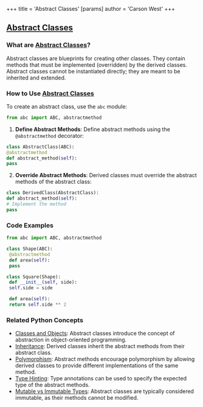 +++
 title = 'Abstract Classes'
[params]
	author = 'Carson West'
+++
## [Abstract Classes](./../abstract-classes/)

### What are [Abstract Classes](./../abstract-classes/)?

Abstract classes are blueprints for creating other classes. They contain methods that must be implemented (overridden) by the derived classes. Abstract classes cannot be instantiated directly; they are meant to be inherited and extended.

### How to Use [Abstract Classes](./../abstract-classes/)

To create an abstract class, use the `abc` module:

```python
from abc import ABC, abstractmethod
```

1. **Define Abstract Methods**:
 Define abstract methods using the `@abstractmethod` decorator:

 ```python
 class AbstractClass(ABC):
 @abstractmethod
 def abstract_method(self):
 pass
 ```
2. **Override Abstract Methods**:
 Derived classes must override the abstract methods of the abstract class:

 ```python
 class DerivedClass(AbstractClass):
 def abstract_method(self):
 # Implement the method
 pass
 ```

### Code Examples

```python
from abc import ABC, abstractmethod

class Shape(ABC):
 @abstractmethod
 def area(self):
 pass

class Square(Shape):
 def __init__(self, side):
 self.side = side

 def area(self):
 return self.side ** 2
```

### Related Python Concepts

- [Classes and Objects](./../classes-and-objects/): Abstract classes introduce the concept of abstraction in object-oriented programming.
- [Inheritance](./../inheritance/): Derived classes inherit the abstract methods from their abstract class.
- [Polymorphism](./../polymorphism/): Abstract methods encourage polymorphism by allowing derived classes to provide different implementations of the same method.
- [Type Hinting](./../type-hinting/): Type annotations can be used to specify the expected type of the abstract methods.
- [Mutable vs Immutable Types](./../mutable-vs-immutable-types/): Abstract classes are typically considered immutable, as their methods cannot be modified.